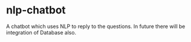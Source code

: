 # nlp-chatbot
A chatbot which uses NLP to reply to the questions. In future there will be integration of Database also.
